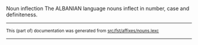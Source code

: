 Noun inflection
The ALBANIAN language nouns inflect in number, case and definiteness.

* * *

<small>This (part of) documentation was generated from [src/fst/affixes/nouns.lexc](https://github.com/giellalt/lang-sqi/blob/main/src/fst/affixes/nouns.lexc)</small>

---

